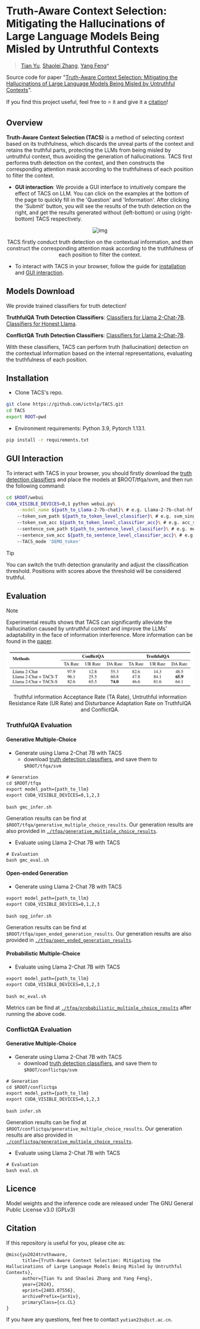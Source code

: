 # Truth-Aware Context Selection: Mitigating the Hallucinations of Large Language Models Being Misled by Untruthful Contexts

> [Tian Yu](https://tianyu0313.github.io/), [Shaolei Zhang](https://zhangshaolei1998.github.io/), [Yang Feng](https://people.ucas.edu.cn/~yangfeng?language=en)*

Source code for paper "[Truth-Aware Context Selection: Mitigating the Hallucinations of Large Language Models Being Misled by Untruthful Contexts](https://arxiv.org/abs/2403.07556)".

If you find this project useful, feel free to ⭐️ it and give it a [citation](#citation)!


## Overview

**Truth-Aware Context Selection (TACS)** is a method of selecting context based on its truthfulness, which discards the unreal parts of the context and retains the truthful parts, protecting the LLMs from being misled by untruthful context, thus avoiding the generation of hallucinations. TACS first performs truth detection on the context, and then constructs the corresponding attention mask according to the truthfulness of each position to filter the context. 

- **GUI interaction**: We provide a GUI interface to intuitively compare the effect of TACS on LLM. You can click on the examples at the bottom of the page to quickly fill in the 'Question' and 'Information'. After clicking the 'Submit' button, you will see the results of the truth detection on the right, and get the results generated without (left-bottom) or using (right-bottom) TACS respectively.

<div  align="center">   
  <img src="./assets/TACS.gif" alt="img" width="90%" />
</div>

<p align="center">
 TACS firstly conduct truth detection on the contextual information, and then construct the corresponding attention mask according to the truthfulness of each position to filter the context.
</p>

- To interact with TACS in your browser, follow the guide for [installation](#installation) and [GUI interaction](#gui-interaction).


## Models Download

We provide trained classifiers for truth detection! 

**TruthfulQA Truth Detection Classifiers**: [Classifiers for Llama 2-Chat-7B](https://huggingface.co/ICTNLP/TACS_Truth_Detection_Classifiers/tree/main/tfqa_classifiers/svm_classifiers_for_Llama_2_chat_7B). [Classifiers for Honest Llama](https://huggingface.co/ICTNLP/TACS_Truth_Detection_Classifiers/tree/main/tfqa_classifiers/svm_classifiers_for_Honest_Llama).

**ConflictQA Truth Detection Classifiers**: [Classifiers for Llama 2-Chat-7B](https://huggingface.co/ICTNLP/TACS_Truth_Detection_Classifiers/tree/main/conflictqa_classifiers/svm_classifiers_for_Llama_2_chat_7B).

With these classifiers, TACS can perform truth (hallucination) detection on the contextual information based on the internal representations, evaluating the truthfulness of each position.



## Installation

- Clone TACS's repo.

```bash
git clone https://github.com/ictnlp/TACS.git
cd TACS
export ROOT=pwd
```

- Environment requirements: Python 3.9, Pytorch 1.13.1.

```bash
pip install -r requirements.txt
```

## GUI Interaction

To interact with TACS in your browser, you should firstly download the [truth detection classifiers](https://huggingface.co/ICTNLP/TACS_Truth_Detection_Classifiers/tree/main/tfqa_classifiers/svm_classifiers_for_Llama_2_chat_7B) and place the models at $ROOT/tfqa/svm, and then run the following command:

```bash
cd $ROOT/webui
CUDA_VISIBLE_DEVICES=0,1 python webui.py\
    --model_name ${path_to_Llama-2-7b-chat}\ # e.g. Llama-2-7b-chat-hf
    --token_svm_path ${path_to_token_level_classifier}\ # e.g. svm_single_evidence_Llama-2-7b-chat-hf_fold2.pt
    --token_svm_acc ${path_to_token_level_classifier_acc}\ # e.g. acc_single_evidence_Llama-2-7b-chat-hf_fold2.pt
    --sentence_svm_path ${path_to_sentence_level_classifier}\ # e.g. mean_svm_single_evidence_Llama-2-7b-chat-hf_fold2.pt
    --sentence_svm_acc ${path_to_sentence_level_classifier_acc}\ # e.g. mean_acc_single_evidence_Llama-2-7b-chat-hf_fold2.pt
    --TACS_mode 'DEMO_token'
```

> [!Tip]
> You can switch the truth detection granularity and adjust the classification threshold. Positions with scores above the threshold will be considered truthful.

## Evaluation
> [!Note]
> Experimental results shows that TACS can significantly alleviate the hallucination caused by untruthful context and improve the LLMs' adaptability in the face of information interference. More information can be found in the [paper](https://arxiv.org/abs/2403.07556).

<div  align="center">   
  <img src="./assets/TACS_results.png" alt="img" width="100%" />
</div>
<p align="center">
  Truthful information Acceptance Rate (TA Rate), Untruthful information Resistance Rate (UR Rate) and Disturbance Adaptation Rate on TruthfulQA and ConflictQA.
</p>

### TruthfulQA Evaluation

#### Generative Multiple-Choice

- Generate using Llama 2-Chat 7B with TACS
  - download [truth detection classifiers](https://huggingface.co/ICTNLP/TACS_Truth_Detection_Classifiers/tree/main/tfqa_classifiers/svm_classifiers_for_Llama_2_chat_7B), and save them to `$ROOT/tfqa/svm`
```shell
# Generation
cd $ROOT/tfqa
export model_path={path_to_llm}
export CUDA_VISIBLE_DEVICES=0,1,2,3

bash gmc_infer.sh
```
Generation results can be find at `$ROOT/tfqa/generative_multiple_choice_results`. Our generation results are also provided in [`./tfqa/generative_multiple_choice_results`](./tfqa/generative_multiple_choice_results).

- Evaluate using Llama 2-Chat 7B with TACS
```shell
# Evaluation
bash gmc_eval.sh
```
#### Open-ended Generation

- Generate using Llama 2-Chat 7B with TACS

```shell
export model_path={path_to_llm}
export CUDA_VISIBLE_DEVICES=0,1,2,3

bash opg_infer.sh
```

Generation results can be find at `$ROOT/tfqa/open_ended_generation_results`. Our generation results are also provided in [`./tfqa/open_ended_generation_results`](./tfqa/open_ended_generation_results).

#### Probabilistic Multiple-Choice

- Evaluate using Llama 2-Chat 7B with TACS

```shell
export model_path={path_to_llm}
export CUDA_VISIBLE_DEVICES=0,1,2,3

bash mc_eval.sh
```
Metrics can be find at [`./tfqa/probabilistic_multiple_choice_results`](./tfqa/probabilistic_multiple_choice_results) after running the above code.

### ConflictQA Evaluation
#### Generative Multiple-Choice

- Generate using Llama 2-Chat 7B with TACS
  - download [truth detection classifiers](https://huggingface.co/ICTNLP/TACS_Truth_Detection_Classifiers/tree/main/conflictqa_classifiers/svm_classifiers_for_Llama_2_chat_7B), and save them to `$ROOT/conflictqa/svm`
```shell
# Generation
cd $ROOT/conflictqa
export model_path={path_to_llm}
export CUDA_VISIBLE_DEVICES=0,1,2,3

bash infer.sh
```

Generation results can be find at `$ROOT/conflictqa/generative_multiple_choice_results`. Our generation results are also provided in [`./conflictqa/generative_multiple_choice_results`](./conflictqa/generative_multiple_choice_results).

- Evaluate using Llama 2-Chat 7B with TACS
```shell
# Evaluation
bash eval.sh
```

## Licence
Model weights and the inference code are released under The GNU General Public License v3.0 (GPLv3)

## Citation

If this repository is useful for you, please cite as:

```
@misc{yu2024truthaware,
      title={Truth-Aware Context Selection: Mitigating the Hallucinations of Large Language Models Being Misled by Untruthful Contexts}, 
      author={Tian Yu and Shaolei Zhang and Yang Feng},
      year={2024},
      eprint={2403.07556},
      archivePrefix={arXiv},
      primaryClass={cs.CL}
}
```

If you have any questions, feel free to contact `yutian23s@ict.ac.cn`.
